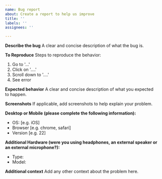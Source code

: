 ```yaml
---
name: Bug report
about: Create a report to help us improve
title: ''
labels: ''
assignees: ''

---
```


**Describe the bug**
A clear and concise description of what the bug is.

**To Reproduce**
Steps to reproduce the behavior:
1. Go to '...'
2. Click on '....'
3. Scroll down to '....'
4. See error

**Expected behavior**
A clear and concise description of what you expected to happen.

**Screenshots**
If applicable, add screenshots to help explain your problem.

**Desktop or Mobile (please complete the following information):**
 - OS: [e.g. iOS]
 - Browser [e.g. chrome, safari]
 - Version [e.g. 22]

 **Additional Hardware (were you using headphones, an external speaker or an external microphone?):**
 - Type:
 - Model:

**Additional context**
Add any other context about the problem here.
